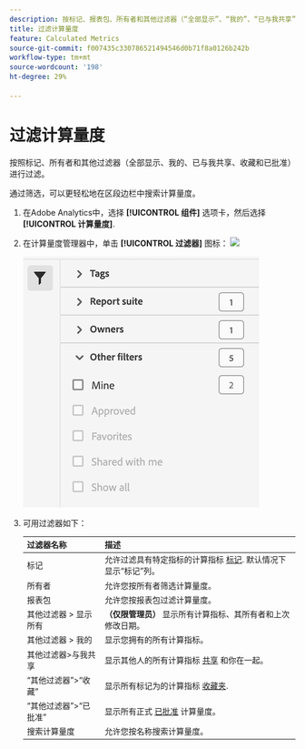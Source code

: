 ```yaml
---
description: 按标记、报表包、所有者和其他过滤器（“全部显示”、“我的”、“已与我共享”、“收藏”和“已批准”）进行过滤。
title: 过滤计算量度
feature: Calculated Metrics
source-git-commit: f007435c330786521494546d0b71f8a0126b242b
workflow-type: tm+mt
source-wordcount: '198'
ht-degree: 29%

---
```


# 过滤计算量度

按照标记、所有者和其他过滤器（全部显示、我的、已与我共享、收藏和已批准）进行过滤。

通过筛选，可以更轻松地在区段边栏中搜索计算量度。

1. 在Adobe Analytics中，选择 **[!UICONTROL 组件]** 选项卡，然后选择 **[!UICONTROL 计算量度]**.

1. 在计算量度管理器中，单击 **[!UICONTROL 过滤器]** 图标：  ![](https://spectrum.adobe.com/static/icons/workflow_18/Smock_Filter_18_N.svg)

   ![](assets/filtering.png)

1. 可用过滤器如下：

   | 过滤器名称 | 描述 |
   |---|---|
   | 标记 | 允许过滤具有特定指标的计算指标 [标记](/help/components/c-calcmetrics/c-workflow/cm-workflow/cm-tagging.md). 默认情况下显示“标记”列。 |
   | 所有者 | 允许您按所有者筛选计算量度。 |
   | 报表包 | 允许您按报表包过滤计算量度。 |
   | 其他过滤器 > 显示所有 | **（仅限管理员）** 显示所有计算指标、其所有者和上次修改日期。 |
   | 其他过滤器 > 我的 | 显示您拥有的所有计算指标。 |
   | 其他过滤器>与我共享 | 显示其他人的所有计算指标 [共享](/help/components/c-calcmetrics/c-workflow/cm-workflow/cm-sharing.md) 和你在一起。 |
   | “其他过滤器”>“收藏” | 显示所有标记为的计算指标 [收藏夹](/help/components/segmentation/segmentation-workflow/t-seg-favorite.md). |
   | “其他过滤器”>“已批准” | 显示所有正式 [已批准](/help/components/c-calcmetrics/c-workflow/cm-workflow/cm-approving.md) 计算量度。 |
   | 搜索计算量度 | 允许您按名称搜索计算量度。 |